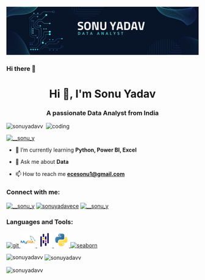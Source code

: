 ![logo](https://github.com/SonuYadavv/SonuYadavv/blob/main/2.png)
### Hi there 👋
<h1 align="center">Hi 👋, I'm Sonu Yadav</h1>
<h3 align="center">A passionate Data Analyst from India</h3>
<img align="right"alt="coding"width="400"src="![image](https://github.com/SonuYadavv/SonuYadavv/assets/125583555/afff98b3-2510-4ce6-8187-bd8a3cb77ea0)
">

<p align="left"> <img src="https://komarev.com/ghpvc/?username=sonuyadavv&label=Profile%20views&color=0e75b6&style=flat" alt="sonuyadavv" /> </p>

<p align="left"> <a href="https://twitter.com/__sonu_y" target="blank"><img src="https://img.shields.io/twitter/follow/__sonu_y?logo=twitter&style=for-the-badge" alt="__sonu_y" /></a> </p>

- 🌱 I’m currently learning **Python, Power BI, Excel**

- 💬 Ask me about **Data**

- 📫 How to reach me **ecesonu1@gmail.com**

<h3 align="left">Connect with me:</h3>
<p align="left">
<a href="https://twitter.com/__sonu_y" target="blank"><img align="center" src="https://raw.githubusercontent.com/rahuldkjain/github-profile-readme-generator/master/src/images/icons/Social/twitter.svg" alt="__sonu_y" height="30" width="40" /></a>
<a href="https://linkedin.com/in/sonuyadavece" target="blank"><img align="center" src="https://raw.githubusercontent.com/rahuldkjain/github-profile-readme-generator/master/src/images/icons/Social/linked-in-alt.svg" alt="sonuyadavece" height="30" width="40" /></a>
<a href="https://instagram.com/__sonu_y" target="blank"><img align="center" src="https://raw.githubusercontent.com/rahuldkjain/github-profile-readme-generator/master/src/images/icons/Social/instagram.svg" alt="__sonu_y" height="30" width="40" /></a>
</p>

<h3 align="left">Languages and Tools:</h3>
<p align="left"> <a href="https://git-scm.com/" target="_blank" rel="noreferrer"> <img src="https://www.vectorlogo.zone/logos/git-scm/git-scm-icon.svg" alt="git" width="40" height="40"/> </a> <a href="https://www.mysql.com/" target="_blank" rel="noreferrer"> <img src="https://raw.githubusercontent.com/devicons/devicon/master/icons/mysql/mysql-original-wordmark.svg" alt="mysql" width="40" height="40"/> </a> <a href="https://pandas.pydata.org/" target="_blank" rel="noreferrer"> <img src="https://raw.githubusercontent.com/devicons/devicon/2ae2a900d2f041da66e950e4d48052658d850630/icons/pandas/pandas-original.svg" alt="pandas" width="40" height="40"/> </a> <a href="https://www.python.org" target="_blank" rel="noreferrer"> <img src="https://raw.githubusercontent.com/devicons/devicon/master/icons/python/python-original.svg" alt="python" width="40" height="40"/> </a> <a href="https://seaborn.pydata.org/" target="_blank" rel="noreferrer"> <img src="https://seaborn.pydata.org/_images/logo-mark-lightbg.svg" alt="seaborn" width="40" height="40"/> </a> </p>

<p><img align="left" src="https://github-readme-stats.vercel.app/api/top-langs?username=sonuyadavv&show_icons=true&locale=en&layout=compact" alt="sonuyadavv" /></p>

<p>&nbsp;<img align="center" src="https://github-readme-stats.vercel.app/api?username=sonuyadavv&show_icons=true&locale=en" alt="sonuyadavv" /></p>

<p><img align="center" src="https://github-readme-streak-stats.herokuapp.com/?user=sonuyadavv&" alt="sonuyadavv" /></p>
<!--
**SonuYadavv/SonuYadavv** is a ✨ _special_ ✨ repository because its `README.md` (this file) appears on your GitHub profile.

Here are some ideas to get you started:

- 🔭 I’m currently working on ...
- 🌱 I’m currently learning ...
- 👯 I’m looking to collaborate on ...
- 🤔 I’m looking for help with ...
- 💬 Ask me about ...
- 📫 How to reach me: ...
- 😄 Pronouns: ...
- ⚡ Fun fact: ...
-->
